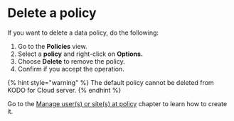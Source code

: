 # Delete a policy

If you want to delete a data policy, do the following:

1. Go to the **Policies** view.
2. Select a **policy** and right-click on **Options.**
3. Choose **Delete** to remove the policy.
4. Confirm if you accept the operation.

{% hint style="warning" %}
The default policy cannot be deleted from KODO for Cloud server.
{% endhint %}

Go to the [Manage user\(s\) or site\(s\) at policy](https://storware.gitbook.io/kodo-for-cloud-office365/administration/kodo-organization-admin-guide/policies/manage-user-s-or-site-s-at-policy) chapter to learn how to create it.

